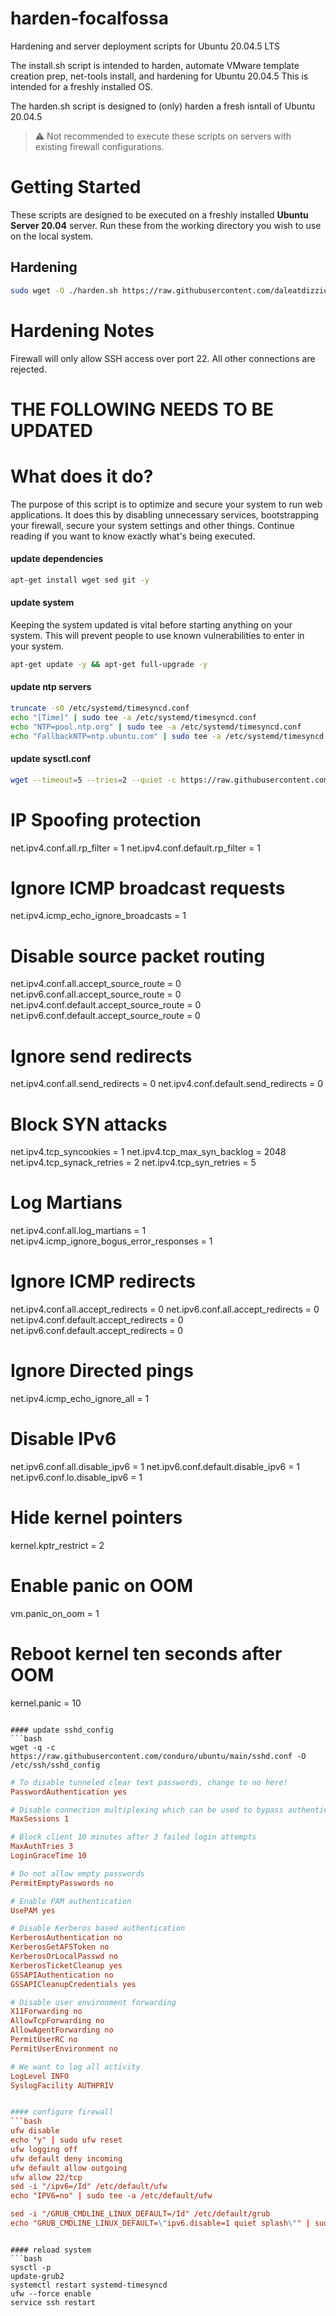 # harden-focalfossa
Hardening and server deployment scripts for Ubuntu 20.04.5 LTS

The install.sh script is intended to harden, automate VMware template creation prep, net-tools install, and hardening for Ubuntu 20.04.5 This is intended for a freshly installed OS.

The harden.sh script is designed to (only) harden a fresh isntall of Ubuntu 20.04.5

> ⚠ Not recommended to execute these scripts on servers with existing firewall configurations.

# Getting Started
These scripts are designed to be executed on a freshly installed **Ubuntu Server 20.04** server. Run these from the working directory you wish to use on the local system.

## Hardening

```bash
sudo wget -O ./harden.sh https://raw.githubusercontent.com/daleatdizzion/harden-focalfossa/main/harden.sh && sudo chmod +x ./harden.sh && sudo ./harden.sh
```

# Hardening Notes
Firewall will only allow SSH access over port 22. All other connections are rejected.

# THE FOLLOWING NEEDS TO BE UPDATED

# What does it do?
The purpose of this script is to optimize and secure your system to run web applications. It does this by disabling unnecessary services, bootstrapping your firewall, secure your system settings and other things. Continue reading if you want to know exactly what's being executed.

#### update dependencies
```bash
apt-get install wget sed git -y
```

#### update system
Keeping the system updated is vital before starting anything on your system. This will prevent people to use known vulnerabilities to enter in your system.
```bash
apt-get update -y && apt-get full-upgrade -y
```

#### update ntp servers
```bash
truncate -s0 /etc/systemd/timesyncd.conf
echo "[Time]" | sudo tee -a /etc/systemd/timesyncd.conf
echo "NTP=pool.ntp.org" | sudo tee -a /etc/systemd/timesyncd.conf
echo "FallbackNTP=ntp.ubuntu.com" | sudo tee -a /etc/systemd/timesyncd.conf
```

#### update sysctl.conf
```bash
wget --timeout=5 --tries=2 --quiet -c https://raw.githubusercontent.com/daleatdizzion/harden-focalfossa/main/sysctl.conf -O /etc/sysctl.conf
```

# IP Spoofing protection
net.ipv4.conf.all.rp_filter = 1
net.ipv4.conf.default.rp_filter = 1

# Ignore ICMP broadcast requests
net.ipv4.icmp_echo_ignore_broadcasts = 1

# Disable source packet routing
net.ipv4.conf.all.accept_source_route = 0
net.ipv6.conf.all.accept_source_route = 0 
net.ipv4.conf.default.accept_source_route = 0
net.ipv6.conf.default.accept_source_route = 0

# Ignore send redirects
net.ipv4.conf.all.send_redirects = 0
net.ipv4.conf.default.send_redirects = 0

# Block SYN attacks
net.ipv4.tcp_syncookies = 1
net.ipv4.tcp_max_syn_backlog = 2048
net.ipv4.tcp_synack_retries = 2
net.ipv4.tcp_syn_retries = 5

# Log Martians
net.ipv4.conf.all.log_martians = 1
net.ipv4.icmp_ignore_bogus_error_responses = 1

# Ignore ICMP redirects
net.ipv4.conf.all.accept_redirects = 0
net.ipv6.conf.all.accept_redirects = 0
net.ipv4.conf.default.accept_redirects = 0 
net.ipv6.conf.default.accept_redirects = 0

# Ignore Directed pings
net.ipv4.icmp_echo_ignore_all = 1

# Disable IPv6
net.ipv6.conf.all.disable_ipv6 = 1
net.ipv6.conf.default.disable_ipv6 = 1
net.ipv6.conf.lo.disable_ipv6 = 1

# Hide kernel pointers
kernel.kptr_restrict = 2

# Enable panic on OOM
vm.panic_on_oom = 1

# Reboot kernel ten seconds after OOM
kernel.panic = 10
```

#### update sshd_config
```bash
wget -q -c https://raw.githubusercontent.com/conduro/ubuntu/main/sshd.conf -O /etc/ssh/sshd_config
```
```conf
# To disable tunneled clear text passwords, change to no here!
PasswordAuthentication yes

# Disable connection multiplexing which can be used to bypass authentication
MaxSessions 1

# Block client 10 minutes after 3 failed login attempts
MaxAuthTries 3
LoginGraceTime 10

# Do not allow empty passwords
PermitEmptyPasswords no

# Enable PAM authentication
UsePAM yes

# Disable Kerberos based authentication
KerberosAuthentication no
KerberosGetAFSToken no
KerberosOrLocalPasswd no
KerberosTicketCleanup yes
GSSAPIAuthentication no
GSSAPICleanupCredentials yes

# Disable user environment forwarding
X11Forwarding no
AllowTcpForwarding no
AllowAgentForwarding no
PermitUserRC no
PermitUserEnvironment no

# We want to log all activity
LogLevel INFO
SyslogFacility AUTHPRIV


#### configure firewall
```bash
ufw disable
echo "y" | sudo ufw reset
ufw logging off
ufw default deny incoming
ufw default allow outgoing
ufw allow 22/tcp
sed -i "/ipv6=/Id" /etc/default/ufw
echo "IPV6=no" | sudo tee -a /etc/default/ufw

sed -i "/GRUB_CMDLINE_LINUX_DEFAULT=/Id" /etc/default/grub
echo "GRUB_CMDLINE_LINUX_DEFAULT=\"ipv6.disable=1 quiet splash\"" | sudo tee -a /etc/default/grub
```

```

#### reload system
```bash
sysctl -p
update-grub2
systemctl restart systemd-timesyncd
ufw --force enable
service ssh restart
```
